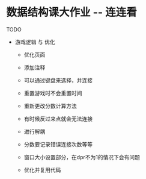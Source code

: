 # 数据结构课大作业 -- 连连看

TODO

- 游戏逻辑 与 优化

  - 优化页面
  - 添加注释

  - 可以通过键盘来选择，并连接
  - 重置游戏时不会重置时间
  - 重新更改分数计算方法
  - 有时候反过来点就会无法连接
  - 进行解耦
  - 分数要记录错误连接次数等等
  - 窗口大小设置部分，在dpr不为1的情况下会有问题
  - 优化并复用代码